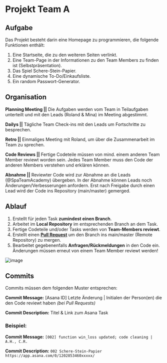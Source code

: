# Projekt Team A

## Aufgabe

Das Projekt besteht darin eine Homepage zu programmieren, die folgende Funktionen enthält:
   
  1. Eine Startseite, die zu den weiteren Seiten verlinkt.
  2. Eine Team-Page in der Informationen zu den Team Members zu finden ist (Selbstpräsentation).
  3. Das Spiel Schere-Stein-Papier.
  4. Eine dynamische To-Do/Einkaufsliste.
  5. Ein random Passwort-Generator. 


## Organisation

**Planning Meeting ||** Die Aufgaben werden vom Team in Teilaufgaben unterteilt und mit den Leads (Roland & Mina) im Meeting abgestimmt.

**Dailys ||** Tägliche Team Check-ins mit den Leads um Fortschritte zu besprechen.

**Retro ||** Einmaliges Meeting mit Roland, um über die Zusammenarbeit im Team zu sprechen.

**Code Reviews ||** Fertige Codeteile müssen von mind. einem anderen Team Member reviewt worden sein. Jedes Team Member muss den Code der anderen Members verstehen und erklären können.

**Abnahme ||** Reviewter Code wird zur Abnahme an die Leads (@SpaTeamAcademy) übergeben. In der Abnahme können Leads noch Änderungen/Verbesserungen anfordern. Erst nach Freigabe durch einen Lead wird der Code ins Repository (main/master) gemerged.

## Ablauf

  1. Erstellt für jeden Task **zumindest einen Branch**.
  2. Arbeitet im **Local Repository** im entsprechenden Branch an dem Task.
  3. Fertige Codeteile und/oder Tasks werden von **Team-Members reviewt**.
  4. Erstellt einen **[Pull Request](https://docs.github.com/en/pull-requests/collaborating-with-pull-requests/proposing-changes-to-your-work-with-pull-requests/creating-a-pull-request)** um den Branch ins main/master (Remote Repository) zu mergen.
  5. Bearbeitet gegebenenfalls **Anfragen/Rückmeldungen** in den Code ein. Änderungen müssen erneut von einem Team Member reviewt werden!

![image](https://github.com/SpaTeamAcademy/Team_A/assets/135116818/f0467238-aa1c-42bc-8d9f-b2a13322b46d)

## Commits

Commits müssen dem folgenden Muster entsprechen:

**Commit Message:** [Asana ID] Letzte Änderung | Initialen der Person(en) die den Code reviewt haben _(bei Pull Requests)_

**Commit Description:** Titel & Link zum Asana Task

### Beispiel: 

**Commit Message:** ```[002] function win_loss updated; code cleaning | A.H., C.R.``` 

**Commit Description:** ```002 Schere-Stein-Papier https://app.asana.com/0/1202853460xxxxx/```
